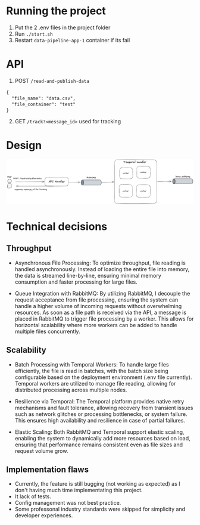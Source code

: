 # Running the project 

1. Put the 2 .env files in the project folder
2. Run `./start.sh`
3. Restart `data-pipeline-app-1` container if its fail

# API

1. POST `/read-and-publish-data`
`````````
{ 
  "file_name": "data.csv",
  "file_container": "test"
}
`````````

2. GET `/track?<message_id>` used for tracking

# Design

![alt text](image.png)

# Technical decisions

## Throughput

- Asynchronous File Processing: To optimize throughput, file reading is handled asynchronously. Instead of loading the entire file into memory, the data is streamed line-by-line, ensuring minimal memory consumption and faster processing for large files.

- Queue Integration with RabbitMQ: By utilizing RabbitMQ, I decouple the request acceptance from file processing, ensuring the system can handle a higher volume of incoming requests without overwhelming resources. As soon as a file path is received via the API, a message is placed in RabbitMQ to trigger file processing by a worker. This allows for horizontal scalability where more workers can be added to handle multiple files concurrently.

## Scalability

- Batch Processing with Temporal Workers: To handle large files efficiently, the file is read in batches, with the batch size being configurable based on the deployment environment (.env file currently). Temporal workers are utilized to manage file reading, allowing for distributed processing across multiple nodes.

- Resilience via Temporal: The Temporal platform provides native retry mechanisms and fault tolerance, allowing recovery from transient issues such as network glitches or processing bottlenecks, or system failure. This ensures high availability and resilience in case of partial failures.

- Elastic Scaling: Both RabbitMQ and Temporal support elastic scaling, enabling the system to dynamically add more resources based on load, ensuring that performance remains consistent even as file sizes and request volume grow.

## Implementation flaws

- Currently, the feature is still bugging (not working as expected) as I don't having much time implementating this project.
- It lack of tests.
- Config management was not best practice.
- Some professonal industry standards were skipped for simplicity and developer experiences.


